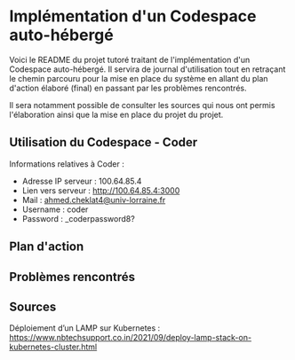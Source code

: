 # Implémentation d'un Codespace auto-hébergé

Voici le README du projet tutoré traitant de l'implémentation d'un Codespace auto-hébergé.
Il servira de journal d'utilisation tout en retraçant le chemin parcouru pour la mise en 
place du système en allant du plan d'action élaboré (final) en passant par les problèmes
rencontrés.

Il sera notamment possible de consulter les sources qui nous ont permis l'élaboration ainsi
que la mise en place du projet du projet.


## Utilisation du Codespace - Coder

Informations relatives à Coder :
- Adresse IP serveur :        100.64.85.4
- Lien vers serveur :         http://100.64.85.4:3000
- Mail :                      ahmed.cheklat4@univ-lorraine.fr
- Username :                  coder
- Password :                  _coderpassword8?


## Plan d'action




## Problèmes rencontrés




## Sources
Déploiement d’un LAMP sur Kubernetes : https://www.nbtechsupport.co.in/2021/09/deploy-lamp-stack-on-kubernetes-cluster.html 
